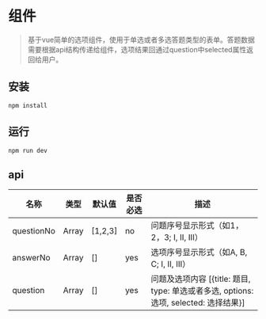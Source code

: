 # 组件

> 基于vue简单的选项组件，使用于单选或者多选答题类型的表单。答题数据需要根据api结构传递给组件，选项结果回通过question中selected属性返回给用户。


## 安装

```
npm install
```

## 运行

```
npm run dev
```

## api

名称 | 类型 | 默认值 | 是否必选 | 描述
---|--- |--- |--- | ---
questionNo | Array | [1,2,3] | no | 问题序号显示形式（如1，2，3; I, II, III）
answerNo | Array | [] | yes | 选项序号显示形式（如A, B, C; I, II, III）
question | Array | [] | yes | 问题及选项内容 [{title: 题目, type: 单选或者多选, options: 选项, selected: 选择结果}]
